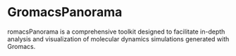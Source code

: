 # GromacsPanorama
romacsPanorama is a comprehensive toolkit designed to facilitate in-depth analysis and visualization of molecular dynamics simulations generated with Gromacs.
